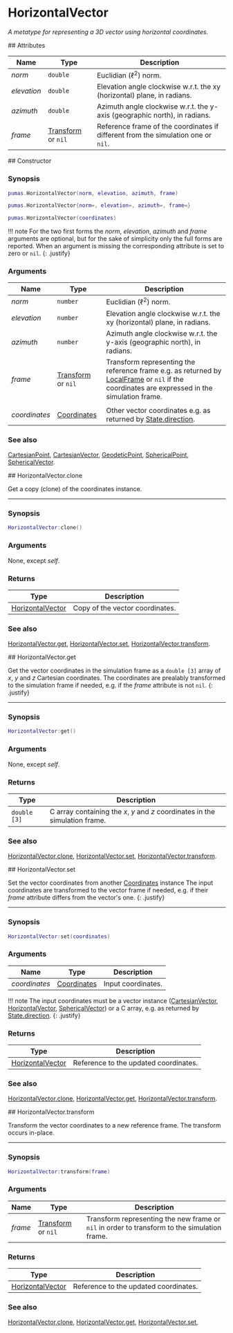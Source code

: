 # HorizontalVector
_A metatype for representing a 3D vector using horizontal coordinates._


<div markdown="1" class="shaded-box fancy">
## Attributes

|Name|Type|Description|
|----|----|-----------|
|*norm*     |`double`| Euclidian (&#8467;<sup>2</sup>) norm. |
|*elevation*|`double`| Elevation angle clockwise w.r.t. the xy (horizontal) plane, in radians. |
|*azimuth*  |`double`| Azimuth angle clockwise w.r.t. the y-axis (geographic north), in radians. |
|*frame*|[Transform](Transform.md) or `nil`| Reference frame of the coordinates if different from the simulation one or `nil`.|
</div>


<div markdown="1" class="shaded-box fancy">
## Constructor

### Synopsis

```lua
pumas.HorizontalVector(norm, elevation, azimuth, frame)

pumas.HorizontalVector{norm=, elevation=, azimuth=, frame=}

pumas.HorizontalVector(coordinates)
```

!!! note
    For the two first forms the *norm*, *elevation*, *azimuth* and *frame*
    arguments are optional, but for the sake of simplicity only the full forms
    are reported. When an argument is missing the corresponding attribute is set
    to zero or `nil`.
    {: .justify}

### Arguments

|Name|Type|Description|
|----|----|-----------|
|*norm*     |`number` | Euclidian (&#8467;<sup>2</sup>) norm. |
|*elevation*|`number` | Elevation angle clockwise w.r.t. the xy (horizontal) plane, in radians. |
|*azimuth*  |`number` | Azimuth angle clockwise w.r.t. the y-axis (geographic north), in radians. |
|*frame*    |[Transform](Transform.md) or `nil`| Transform representing the reference frame e.g. as returned by [LocalFrame](LocalFrame.md) or `nil` if the coordinates are expressed in the simulation frame.|
||||
|*coordinates*|[Coordinates](Coordinates.md)| Other vector coordinates e.g. as returned by [State.direction](../simulation/State.md:#attributes). |

### See also

[CartesianPoint](CartesianPoint.md),
[CartesianVector](CartesianVector.md),
[GeodeticPoint](GeodeticPoint.md),
[SphericalPoint](SphericalPoint.md),
[SphericalVector](SphericalVector.md).

</div>


<div markdown="1" class="shaded-box fancy">
## HorizontalVector.clone

Get a copy (clone) of the coordinates instance.

---

### Synopsis

```lua
HorizontalVector:clone()
```

### Arguments

None, except *self*.

### Returns

|Type|Description|
|----|-----------|
|[HorizontalVector](HorizontalVector.md)| Copy of the vector coordinates.|

### See also

[HorizontalVector.get](#horizontalvectorget),
[HorizontalVector.set](#horizontalvectorset),
[HorizontalVector.transform](#horizontalvectortransform).
</div>


<div markdown="1" class="shaded-box fancy">
## HorizontalVector.get

Get the vector coordinates in the simulation frame as a `double [3]` array of
*x*, *y* and *z* Cartesian coordinates. The coordinates are prealably
transformed to the simulation frame if needed, e.g.  if the *frame* attribute is
not `nil`.
{: .justify}

---

### Synopsis

```lua
HorizontalVector:get()
```

### Arguments

None, except *self*.

### Returns

|Type|Description|
|----|-----------|
|`double [3]`| C array containing the *x*, *y* and *z* coordinates in the simulation frame.|

### See also

[HorizontalVector.clone](#horizontalvectorclone),
[HorizontalVector.set](#horizontalvectorset),
[HorizontalVector.transform](#horizontalvectortransform).

</div>


<div markdown="1" class="shaded-box fancy">
## HorizontalVector.set

Set the vector coordinates from another [Coordinates](Coordinates.md) instance
The input coordinates are transformed to the vector frame if needed, e.g.  if
their *frame* attribute differs from the vector's one.
{: .justify}

---

### Synopsis

```lua
HorizontalVector:set(coordinates)
```

### Arguments

|Name|Type|Description|
|----|----|-----------|
|*coordinates*|[Coordinates](Coordinates.md)| Input coordinates.|

!!! note
    The input coordinates must be a vector instance
    ([CartesianVector](CartesianVector.md), [HorizontalVector](HorizontalVector.md),
    [SphericalVector](SphericalVector.md)) or a C array, e.g. as returned by
    [State.direction](../simulation/State.md#attributes).
    {: .justify}

### Returns

|Type|Description|
|----|-----------|
|[HorizontalVector](HorizontalVector.md)| Reference to the updated coordinates.|

### See also

[HorizontalVector.clone](#horizontalvectorclone),
[HorizontalVector.get](#horizontalvectorget),
[HorizontalVector.transform](#horizontalvectortransform).
</div>


<div markdown="1" class="shaded-box fancy">
## HorizontalVector.transform

Transform the vector coordinates to a new reference frame. The transform occurs
in-place.

---

### Synopsis

```lua
HorizontalVector:transform(frame)
```

### Arguments

|Name|Type|Description|
|----|----|-----------|
|*frame*|[Transform](Transform.md) or `nil`| Transform representing the new frame or `nil` in order to transform to the simulation frame.|

### Returns

|Type|Description|
|----|-----------|
|[HorizontalVector](HorizontalVector.md)| Reference to the updated coordinates.|

### See also

[HorizontalVector.clone](#horizontalvectorclone),
[HorizontalVector.get](#horizontalvectorget),
[HorizontalVector.set](#horizontalvectorset),
</div>
